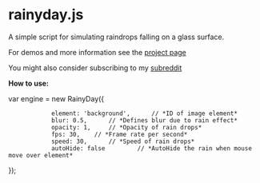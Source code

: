 rainyday.js
===========
A simple script for simulating raindrops falling on a glass surface.

For demos and more information see the [project page](http://maroslaw.github.io/rainyday.js/)

You might also consider subscribing to my [subreddit](http://www.reddit.com/r/rainydayjs/)

**How to use:**

var engine = new RainyDay({

				element: 'background',		// *ID of image element*
				blur: 0.5,		// *Defines blur due to rain effect*
				opacity: 1,		// *Opacity of rain drops*
				fps: 30,	// *Frame rate per second*
				speed: 30,		// *Speed of rain drops*
				autoHide: false			// *AutoHide the rain when mouse move over element*
			
});